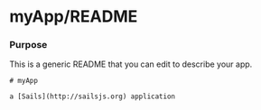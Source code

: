 # myApp/README
### Purpose

This is a generic README that you can edit to describe your app.


<docmeta name="displayName" value="README">

```
# myApp

a [Sails](http://sailsjs.org) application

```
